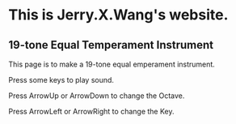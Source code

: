 # This is Jerry.X.Wang's website.

## 19-tone Equal Temperament Instrument

This page is to make a 19-tone equal emperament instrument.

Press some keys to play sound.

Press ArrowUp or ArrowDown to change the Octave.

Press ArrowLeft or ArrowRight to change the Key.
